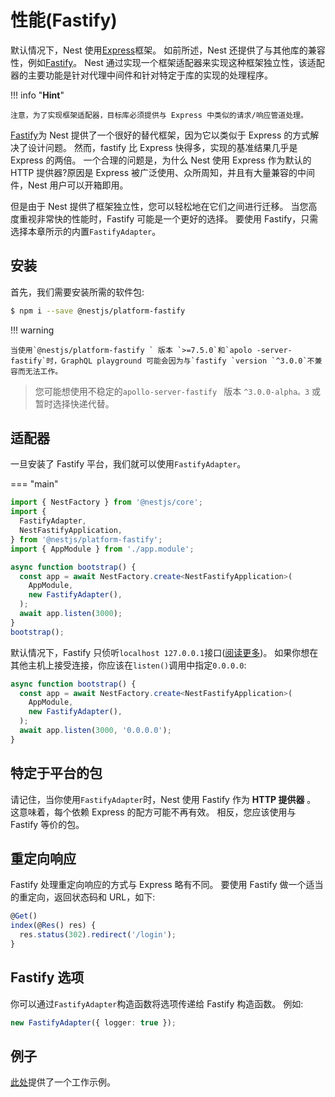 # 性能(Fastify)

默认情况下，Nest 使用[Express](https://expressjs.com/)框架。
如前所述，Nest 还提供了与其他库的兼容性，例如[Fastify](https://github.com/fastify/fastify)。
Nest 通过实现一个框架适配器来实现这种框架独立性，该适配器的主要功能是针对代理中间件和针对特定于库的实现的处理程序。

!!! info "**Hint**"

    注意，为了实现框架适配器，目标库必须提供与 Express 中类似的请求/响应管道处理。

[Fastify](https://github.com/fastify/fastify)为 Nest 提供了一个很好的替代框架，因为它以类似于 Express 的方式解决了设计问题。
然而，fastify 比 Express 快得多，实现的基准结果几乎是 Express 的两倍。
一个合理的问题是，为什么 Nest 使用 Express 作为默认的 HTTP 提供器?原因是 Express 被广泛使用、众所周知，并且有大量兼容的中间件，Nest 用户可以开箱即用。

但是由于 Nest 提供了框架独立性，您可以轻松地在它们之间进行迁移。
当您高度重视非常快的性能时，Fastify 可能是一个更好的选择。
要使用 Fastify，只需选择本章所示的内置`FastifyAdapter`。

## 安装

首先，我们需要安装所需的软件包:

```bash
$ npm i --save @nestjs/platform-fastify
```

!!! warning

    当使用`@nestjs/platform-fastify ` 版本 `>=7.5.0`和`apolo -server-fastify`时，GraphQL playground 可能会因为与`fastify `version `^3.0.0`不兼容而无法工作。

> 您可能想使用不稳定的`apollo-server-fastify ` 版本 `^3.0.0-alpha。3` 或暂时选择快递代替。

## 适配器

一旦安装了 Fastify 平台，我们就可以使用`FastifyAdapter`。

=== "main"

```ts
import { NestFactory } from '@nestjs/core';
import {
  FastifyAdapter,
  NestFastifyApplication,
} from '@nestjs/platform-fastify';
import { AppModule } from './app.module';

async function bootstrap() {
  const app = await NestFactory.create<NestFastifyApplication>(
    AppModule,
    new FastifyAdapter(),
  );
  await app.listen(3000);
}
bootstrap();
```

默认情况下，Fastify 只侦听`localhost 127.0.0.1`接口([阅读更多](https://www.fastify.io/docs/latest/Getting-Started/#your-first-server))。
如果你想在其他主机上接受连接，你应该在`listen()`调用中指定`0.0.0.0`:

```typescript
async function bootstrap() {
  const app = await NestFactory.create<NestFastifyApplication>(
    AppModule,
    new FastifyAdapter(),
  );
  await app.listen(3000, '0.0.0.0');
}
```

## 特定于平台的包

请记住，当你使用`FastifyAdapter`时，Nest 使用 Fastify 作为 **HTTP 提供器** 。
这意味着，每个依赖 Express 的配方可能不再有效。
相反，您应该使用与 Fastify 等价的包。

## 重定向响应

Fastify 处理重定向响应的方式与 Express 略有不同。
要使用 Fastify 做一个适当的重定向，返回状态码和 URL，如下:

```typescript
@Get()
index(@Res() res) {
  res.status(302).redirect('/login');
}
```

## Fastify 选项

你可以通过`FastifyAdapter`构造函数将选项传递给 Fastify 构造函数。
例如:

```typescript
new FastifyAdapter({ logger: true });
```

## 例子

[此处](https://github.com/nestjs/nest/tree/master/sample/10-fastify)提供了一个工作示例。
